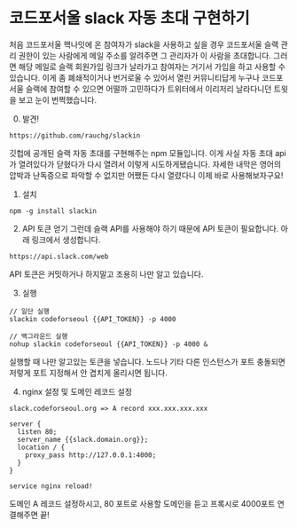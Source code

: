 # 코드포서울 slack 자동 초대 구현하기

처음 코드포서울 핵나잇에 온 참여자가 slack을 사용하고 싶을 경우 코드포서울 슬랙 관리 권한이 있는 사람에게 메일 주소를 알려주면 그 관리자가 이 사람을 초대합니다. 그러면 해당 메일로 슬랙 회원가입 링크가 날라가고 참여자는 거기서 가입을 하고 사용할 수 있습니다. 이게 좀 폐쇄적이거나 번거로울 수 있어서 열린 커뮤니티답게 누구나 코드포서울 슬랙에 참여할 수 있으면 어떨까 고민하다가 트위터에서 이리저리 날라다니던 트윗을 보고 눈이 번쩍했습니다.

0. 발견!
```
https://github.com/rauchg/slackin
```
깃헙에 공개된 슬랙 자동 초대를 구현해주는 npm 모듈입니다. 이게 사실 자동 초대 api가 열려있다가 닫혔다가 다시 열려서 이렇게 시도하게됐습니다. 자세한 내막은 영어의 압박과 난독증으로 파악할 수 없지만 어쨌든 다시 열렸다니 이제 바로 사용해보자구요!

1. 설치
```
npm -g install slackin
```

2. API 토큰 얻기
그런데 슬랙 API를 사용해야 하기 때문에 API 토큰이 필요합니다. 아래 링크에서 생성합니다.
```
https://api.slack.com/web
```
API 토큰은 커밋하거나 하지말고 조용히 나만 알고 있습니다.

3. 실행
```
// 일단 실행
slackin codeforseoul {{API_TOKEN}} -p 4000

// 백그라운드 실행
nohup slackin codeforseoul {{API_TOKEN}} -p 4000 & 
```
실행할 때 나만 알고있는 토큰을 넣습니다. 노드나 기타 다른 인스턴스가 포트 충돌되면 저렇게 포트 지정해서 안 겹치게 올리시면 됩니다.

4. nginx 설정 및 도메인 레코드 설정
```
slack.codeforseoul.org => A record xxx.xxx.xxx.xxx

server {
  listen 80;
  server_name {{slack.domain.org}};
  location / {
    proxy_pass http://127.0.0.1:4000;
  }
}

service nginx reload!
```
도메인 A 레코드 설정하시고, 80 포트로 사용할 도메인을 듣고 프록시로 4000포트 연결해주면  끝!
